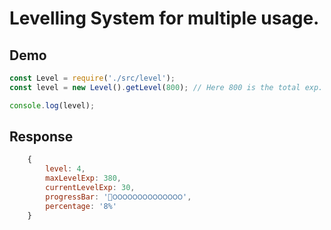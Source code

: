 # Levelling System for multiple usage.

## Demo 
```js
const Level = require('./src/level');
const level = new Level().getLevel(800); // Here 800 is the total exp.

console.log(level);
```

## Response 

```js
	{
		level: 4,
		maxLevelExp: 380,
		currentLevelExp: 30,
		progressBar: '🔵౦౦౦౦౦౦౦౦౦౦౦౦౦౦',
		percentage: '8%'
	}
```